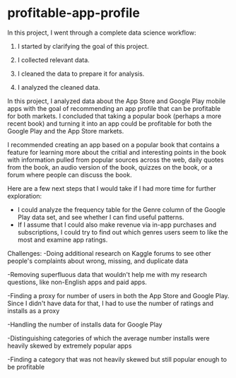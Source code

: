 # profitable-app-profile

In this project, I went through a complete data science workflow:

1. I started by clarifying the goal of this project.

2. I collected relevant data.

3. I cleaned the data to prepare it for analysis.

4. I analyzed the cleaned data.

In this project, I analyzed data about the App Store and Google Play mobile apps with the goal of recommending an app profile that can be profitable for both markets. I concluded that taking a popular book (perhaps a more recent book) and turning it into an app could be profitable for both the Google Play and the App Store markets.

I recommended creating an app based on a popular book that contains a feature for learning more about the critial and interesting points in the book with information pulled from popular sources across the web, daily quotes from the book, an audio version of the book, quizzes on the book, or a forum where people can discuss the book.


Here are a few next steps that I would take if I had more time for further exploration:
- I could analyze the frequency table for the Genre column of the Google Play data set, and see whether I can find useful patterns.
- If I assume that I could also make revenue via in-app purchases and subscriptions, I could try to find out which genres users seem to like the most and examine app ratings.


Challenges:
-Doing additional research on Kaggle forums to see other people's complaints about wrong, missing, and duplicate data

-Removing superfluous data that wouldn't help me with my research questions, like non-English apps and paid apps.

-Finding a proxy for number of users in both the App Store and Google Play. Since I didn't have data for that, I had to use the number of ratings and installs as a proxy

-Handling the number of installs data for Google Play

-Distinguishing categories of which the average number installs were heavily skewed by extremely popular apps

-Finding a category that was not heavily skewed but still popular enough to be profitable
